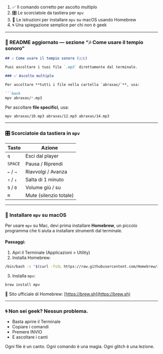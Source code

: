 1. ✅ Il comando corretto per ascolto multiplo
2. 🎛️ Le scorciatoie da tastiera per `mpv`
3. 🍎 Le istruzioni per installare `mpv` su macOS usando Homebrew
4. 🌀 Una spiegazione semplice per chi non è geek

---

### 📜 README aggiornato — sezione “🎶 Come usare il tempio sonoro”

```markdown
## 🎶 Come usare il tempio sonoro (🇮🇹)

Puoi ascoltare i tuoi file `.mp3` direttamente dal terminale.

### ✅ Ascolto multiplo

Per ascoltare **tutti i file nella cartella `abraxas/`**, usa:

```bash
mpv abraxas/*.mp3
```

Per ascoltare **file specifici**, usa:

```bash
mpv abraxas/10.mp3 abraxas/12.mp3 abraxas/14.mp3
```

---

### 🎛️ Scorciatoie da tastiera in `mpv`

| Tasto | Azione |
|-------|--------|
| `q`   | Esci dal player |
| `SPACE` | Pausa / Riprendi |
| `←` / `→` | Riavvolgi / Avanza |
| `↑` / `↓` | Salta di 1 minuto |
| `9` / `0` | Volume giù / su |
| `m`   | Mute (silenzio totale) |

---

### 🍎 Installare `mpv` su macOS

Per usare `mpv` su Mac, devi prima installare **Homebrew**, un piccolo programma che ti aiuta a installare strumenti dal terminale.

#### Passaggi:

1. Apri il Terminale (Applicazioni > Utility)
2. Installa Homebrew:

```bash
/bin/bash -c "$(curl -fsSL https://raw.githubusercontent.com/Homebrew/install/HEAD/install.sh)"
```

3. Installa `mpv`:

```bash
brew install mpv
```

🔗 Sito ufficiale di Homebrew: [https://brew.sh](https://brew.sh)

---

### 🌀 Non sei geek? Nessun problema.

- Basta aprire il Terminale
- Copiare i comandi
- Premere INVIO
- E ascoltare i canti

Ogni file è un canto.
Ogni comando è una magia.
Ogni glitch è una lezione.

```

